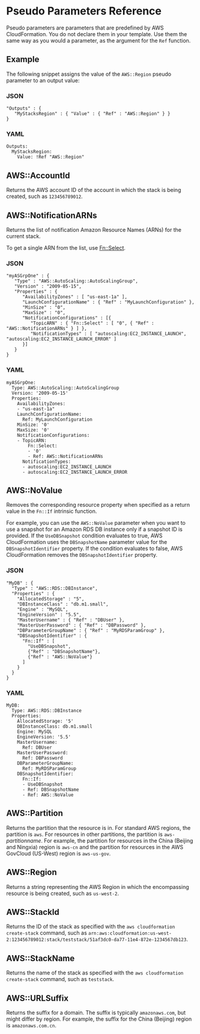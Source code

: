 # Pseudo Parameters Reference<a name="pseudo-parameter-reference"></a>

Pseudo parameters are parameters that are predefined by AWS CloudFormation\. You do not declare them in your template\. Use them the same way as you would a parameter, as the argument for the `Ref` function\.

## Example<a name="w4784ab1c21c29b5"></a>

The following snippet assigns the value of the `AWS::Region` pseudo parameter to an output value:

### JSON<a name="pseudo-parameter-reference-example-1.json"></a>

```
"Outputs" : {
   "MyStacksRegion" : { "Value" : { "Ref" : "AWS::Region" } }
}
```

### YAML<a name="pseudo-parameter-reference-example-1.yaml"></a>

```
Outputs:
  MyStacksRegion:
    Value: !Ref "AWS::Region"
```

## AWS::AccountId<a name="cfn-pseudo-param-accountid"></a>

Returns the AWS account ID of the account in which the stack is being created, such as `123456789012`\.

## AWS::NotificationARNs<a name="cfn-pseudo-param-notificationarns"></a>

Returns the list of notification Amazon Resource Names \(ARNs\) for the current stack\.

To get a single ARN from the list, use [Fn::Select](intrinsic-function-reference-select.md)\.

### JSON<a name="pseudo-parameter-reference-example-2.json"></a>

```
"myASGrpOne" : {
   "Type" : "AWS::AutoScaling::AutoScalingGroup",
   "Version" : "2009-05-15",
   "Properties" : {
      "AvailabilityZones" : [ "us-east-1a" ],
      "LaunchConfigurationName" : { "Ref" : "MyLaunchConfiguration" },
      "MinSize" : "0",
      "MaxSize" : "0",
      "NotificationConfigurations" : [{
         "TopicARN" : { "Fn::Select" : [ "0", { "Ref" : "AWS::NotificationARNs" } ] },
         "NotificationTypes" : [ "autoscaling:EC2_INSTANCE_LAUNCH", "autoscaling:EC2_INSTANCE_LAUNCH_ERROR" ]
      }]
   }
}
```

### YAML<a name="pseudo-parameter-reference-example-2.yaml"></a>

```
myASGrpOne:
  Type: AWS::AutoScaling::AutoScalingGroup
  Version: '2009-05-15'
  Properties:
    AvailabilityZones:
    - "us-east-1a"
    LaunchConfigurationName:
      Ref: MyLaunchConfiguration
    MinSize: '0'
    MaxSize: '0'
    NotificationConfigurations:
    - TopicARN:
        Fn::Select:
        - '0'
        - Ref: AWS::NotificationARNs
      NotificationTypes:
      - autoscaling:EC2_INSTANCE_LAUNCH
      - autoscaling:EC2_INSTANCE_LAUNCH_ERROR
```

## AWS::NoValue<a name="cfn-pseudo-param-novalue"></a>

Removes the corresponding resource property when specified as a return value in the `Fn::If` intrinsic function\.

For example, you can use the `AWS::NoValue` parameter when you want to use a snapshot for an Amazon RDS DB instance only if a snapshot ID is provided\. If the `UseDBSnapshot` condition evaluates to true, AWS CloudFormation uses the `DBSnapshotName` parameter value for the `DBSnapshotIdentifier` property\. If the condition evaluates to false, AWS CloudFormation removes the `DBSnapshotIdentifier` property\.

### JSON<a name="pseudo-parameter-reference-example-3.json"></a>

```
"MyDB" : {
  "Type" : "AWS::RDS::DBInstance",
  "Properties" : {
    "AllocatedStorage" : "5",
    "DBInstanceClass" : "db.m1.small",
    "Engine" : "MySQL",
    "EngineVersion" : "5.5",
    "MasterUsername" : { "Ref" : "DBUser" },
    "MasterUserPassword" : { "Ref" : "DBPassword" },
    "DBParameterGroupName" : { "Ref" : "MyRDSParamGroup" },
    "DBSnapshotIdentifier" : {
      "Fn::If" : [
        "UseDBSnapshot",
        {"Ref" : "DBSnapshotName"},
        {"Ref" : "AWS::NoValue"}
      ]
    }
  }
}
```

### YAML<a name="pseudo-parameter-reference-example-3.yaml"></a>

```
MyDB:
  Type: AWS::RDS::DBInstance
  Properties:
    AllocatedStorage: '5'
    DBInstanceClass: db.m1.small
    Engine: MySQL
    EngineVersion: '5.5'
    MasterUsername:
      Ref: DBUser
    MasterUserPassword:
      Ref: DBPassword
    DBParameterGroupName:
      Ref: MyRDSParamGroup
    DBSnapshotIdentifier:
      Fn::If:
      - UseDBSnapshot
      - Ref: DBSnapshotName
      - Ref: AWS::NoValue
```

## AWS::Partition<a name="cfn-pseudo-param-partition"></a>

Returns the partition that the resource is in\. For standard AWS regions, the partition is `aws`\. For resources in other partitions, the partition is `aws-`*partitionname*\. For example, the partition for resources in the China \(Beijing and Ningxia\) region is `aws-cn` and the partition for resources in the AWS GovCloud \(US\-West\) region is `aws-us-gov`\.

## AWS::Region<a name="cfn-pseudo-param-region"></a>

Returns a string representing the AWS Region in which the encompassing resource is being created, such as `us-west-2`\.

## AWS::StackId<a name="cfn-pseudo-param-stackid"></a>

Returns the ID of the stack as specified with the `aws cloudformation create-stack` command, such as `arn:aws:cloudformation:us-west-2:123456789012:stack/teststack/51af3dc0-da77-11e4-872e-1234567db123`\.

## AWS::StackName<a name="cfn-pseudo-param-stackname"></a>

Returns the name of the stack as specified with the `aws cloudformation create-stack` command, such as `teststack`\.

## AWS::URLSuffix<a name="cfn-pseudo-param-urlsuffix"></a>

Returns the suffix for a domain\. The suffix is typically `amazonaws.com`, but might differ by region\. For example, the suffix for the China \(Beijing\) region is `amazonaws.com.cn`\.
